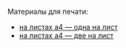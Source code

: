 Материалы для печати:

- [на листах а4 — одна на лист](./a4)
- [на листах а4 — две на лист](./a4x2)
